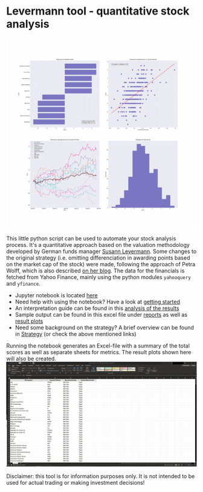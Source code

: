 Levermann tool - quantitative stock analysis
==============================

![Overview](reports/figures/2023-08-28_09-48-57_summary.png)



This little python script can be used to automate your stock analysis process. It's a quantitative approach based on the valuation methodology developed by German funds manager [Susann Levermann](https://de.wikipedia.org/wiki/Susan_Levermann). Some changes to the original strategy (i.e. omitting differenciation in awarding points based on the market cap of the stock) were made, following the approach of Petra Wolff, which is also described [on her blog](https://petrawolff.blog/levermann-experiment/).
The data for the financials is fetched from Yahoo Finance, mainly using the python modules `yahooquery` and `yfinance`.


- Jupyter notebook is located [here](notebooks/1.0-levermann-analysis.ipynb)
- Need help with using the notebook? Have a look at [getting started](docs/getting-started.md)
- An interpretation guide can be found in this [analysis of the results](reports/analysis.md)
- Sample output can be found in this excel file under [reports](reports) as well as [result plots](reports/figures)
- Need some background on the strategy? A brief overview can be found in [Strategy](docs/strategy.md) (or check the above mentioned links)


Running the notebook generates an Excel-file with a summary of the total scores as well as separate sheets for metrics. The result plots shown here will also be created.
![Notebook](docs/Animation.gif)


Disclaimer: this tool is for information purposes only. It is not intended to be used for actual trading or making investment decisions!
